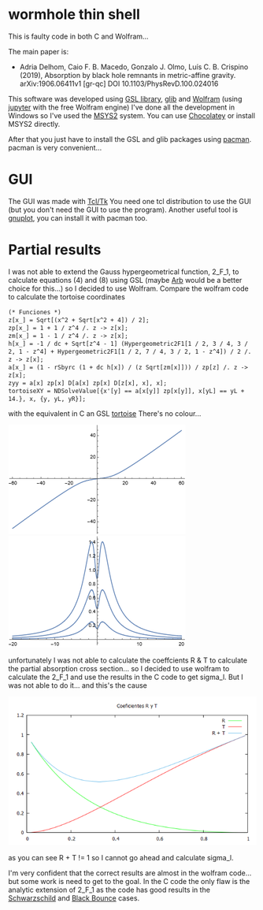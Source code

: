 # wormhole thin shell
This is faulty code in both C and Wolfram...

The main paper is:

- Adria Delhom, Caio F. B. Macedo, Gonzalo J. Olmo, Luís C. B.
Crispino (2019), Absorption by black hole remnants in metric-affine gravity.
arXiv:1906.06411v1 [gr-qc] DOI 10.1103/PhysRevD.100.024016

This software was developed using [GSL library](https://www.gnu.org/software/gsl/), [glib](https://docs.gtk.org/glib/) and [Wolfram](https://wolfram.com/) (using [jupyter](https://jupyter.org/) with the free Wolfram engine) I've done all the development in Windows so I've used the [MSYS2](https://www.msys2.org/) system. You can use [Chocolatey](https://chocolatey.org/) or install MSYS2 directly.

After that you just have to install the GSL and glib packages using [pacman](https://archlinux.org/pacman/pacman.8.html). pacman is very convenient...

# GUI
The GUI was made with [Tcl/Tk](https://www.tcl.tk/) You need one tcl distribution to use the GUI (but you don't need the GUI to use the program). Another useful tool is [gnuplot](http://www.gnuplot.info/), you can install it with pacman too.

# Partial results
I was not able to extend the Gauss hypergeometrical function, 2_F_1, to calculate equations (4) and (8) using GSL (maybe [Arb](https://arblib.org/) would be a better choice for this...) so I decided to use Wolfram.
Compare the wolfram code to calculate the tortoise coordinates
```
(* Funciones *)
z[x_] = Sqrt[(x^2 + Sqrt[x^2 + 4]) / 2];
zp[x_] = 1 + 1 / z^4 /. z -> z[x];
zm[x_] = 1 - 1 / z^4 /. z -> z[x];
h[x_] = -1 / dc + Sqrt[z^4 - 1] (Hypergeometric2F1[1 / 2, 3 / 4, 3 / 2, 1 - z^4] + Hypergeometric2F1[1 / 2, 7 / 4, 3 / 2, 1 - z^4]) / 2 /. z -> z[x];
a[x_] = (1 - rSbyrc (1 + dc h[x]) / (z Sqrt[zm[x]])) / zp[z] /. z -> z[x];
zyy = a[x] zp[x] D[a[x] zp[x] D[z[x], x], x];
tortoiseXY = NDSolveValue[{x'[y] == a[x[y]] zp[x[y]], x[yL] == yL + 14.}, x, {y, yL, yR}];
```
with the equivalent in C an GSL [tortoise](https://github.com/hykrion/black-bounce-double/blob/main/tortoise.c) There's no colour...

![tortoise](/img/tortoise.png)
![Veff](/img/veff.png)

unfortunately I was not able to calculate the coeffcients R & T to calculate the partial absorption cross section... so I decided to use wolfram to calculate the 2_F_1 and use the results in the C code to get sigma_l. But I was not able to do it... and this's the cause

![Black Bounce GUI](/img/coefficients.png)

as you can see R + T != 1 so I cannot go ahead and calculate sigma_l.

I'm very confident that the correct results are almost in the wolfram code... but some work is need to get to the goal.
In the C code the only flaw is the analytic extension of 2_F_1 as the code has good results in the [Schwarzschild](https://github.com/hykrion/schwarzschild-double) and [Black Bounce](https://github.com/hykrion/black-bounce-double) cases.
